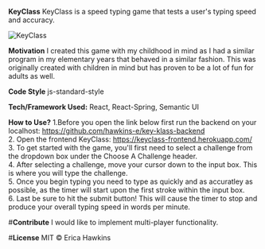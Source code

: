 **KeyClass**
KeyClass is a speed typing game that tests a user's typing speed and accuracy. 

![KeyClass](https://user-images.githubusercontent.com/46728814/74704744-25aaf200-51d7-11ea-8c1d-b1e6337bceee.png)

**Motivation**
I created this game with my childhood in mind as I had a similar program in my elementary years that behaved in a similar fashion. This was originally created with children in mind but has proven to be a lot of fun for adults as well. 

**Code Style**
js-standard-style

**Tech/Framework Used:**
React, 
React-Spring, 
Semantic UI 

**How to Use?**
1.Before you open the link below first run the backend on your localhost: https://github.com/hawkins-e/key-klass-backend
<br> 
2. Open the frontend KeyClass: https://keyclass-frontend.herokuapp.com/
<br>
3. To get started with the game, you'll first need to select a challenge from the dropdown box under the Choose A Challenge header. 
<br>
4. After selecting a challenge, move your cursor down to the input box. This is where you will type the challenge. 
<br> 
5. Once you begin typing you need to type as quickly and as accuratley as possible, as the timer will start upon the first stroke within the input box. 
<br>
6. Last be sure to hit the submit button! This will cause the timer to stop and produce your overall typing speed in words per minute. 

#**Contribute**
I would like to implement multi-player functionality. 

#**License**
MIT © Erica Hawkins 
